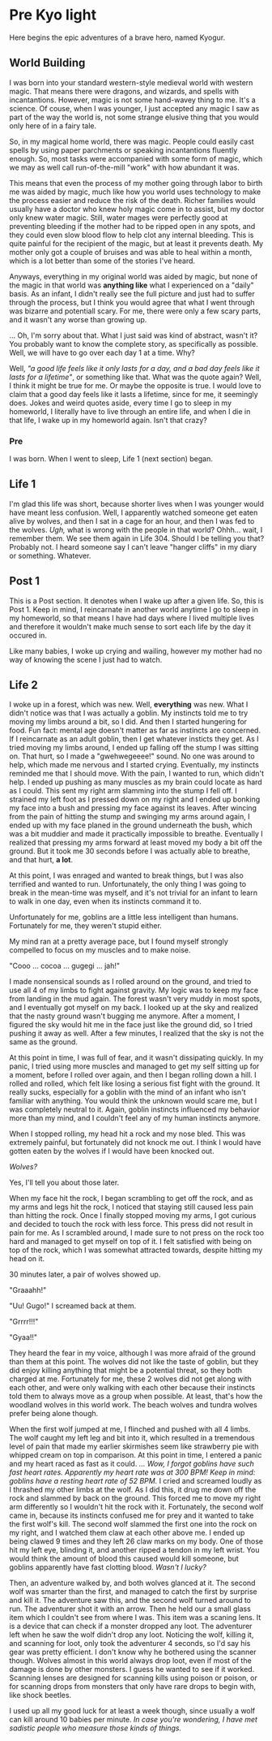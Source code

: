 
# Pre Kyo light
<!-- This is the sort of thing you might put in the back of a book -->
Here begins the epic adventures of a brave hero, named Kyogur.

## World Building
I was born into your standard western-style medieval world with western magic. That means there were dragons, and wizards, and spells with incantantions. However, magic is not some hand-wavey thing to me. It's a science. Of couse, when I was younger, I just accepted any magic I saw as part of the way the world is, not some strange elusive thing that you would only here of in a fairy tale.

So, in my magical home world, there was magic. People could easily cast spells by using paper parchments or speaking incantantions fluently enough. So, most tasks were accompanied with some form of magic, which we may as well call run-of-the-mill "work" with how abundant it was.

This means that even the process of my mother going through labor to birth me was aided by magic, much like how you world uses technology to make the process easier and reduce the risk of the death. Richer families would usually have a doctor who knew holy magic come in to assist, but my doctor only knew water magic. Still, water mages were perfectly good at preventing bleeding if the mother had to be ripped open in any spots, and they could even slow blood flow to help clot any internal bleeding. This is quite painful for the recipient of the magic, but at least it prevents death. My mother only got a couple of bruises and was able to heal within a month, which is a lot better than some of the stories I've heard.

Anyways, everything in my original world was aided by magic, but none of the magic in that world was **anything like** what I experienced on a "daily" basis. As an infant, I didn't really see the full picture and just had to suffer through the process, but I think you would agree that what I went through was bizarre and potentiall scary. For me, there were only a few scary parts, and it wasn't any worse than growing up.

... Oh, I'm sorry about that. What I just said was kind of abstract, wasn't it? You probably want to know the complete story, as specifically as possible. Well, we will have to go over each day 1 at a time. Why?

Well, *"a good life feels like it only lasts for a day, and a bad day feels like it lasts for a lifetime"*, or something like that. What was the quote again? Well, I think it might be true for me. Or maybe the opposite is true. I would love to claim that a good day feels like it lasts a lifetime, since for me, it seemingly does. Jokes and weird quotes aside, every time I go to sleep in my homeworld, I literally have to live through an entire life, and when I die in that life, I wake up in my homeworld again. Isn't that crazy?

### Pre
I was born. When I went to sleep, Life 1 (next section) began.

## Life 1
I'm glad this life was short, because shorter lives when I was younger would have meant less confusion. Well, I apparently watched someone get eaten alive by wolves, and then I sat in a cage for an hour, and then I was fed to the wolves. *Ugh,* what is wrong with the people in that world? Ohhh... wait, I remember them. We see them again in Life 304. Should I be telling you that? Probably not. I heard someone say I can't leave "hanger cliffs" in my diary or something. Whatever.

## Post 1
This is a Post section. It denotes when I wake up after a given life. So, this is Post 1. Keep in mind, I reincarnate in another world anytime I go to sleep in my homeworld, so that means I have had days where I lived multiple lives and therefore it wouldn't make much sense to sort each life by the day it occured in.

Like many babies, I woke up crying and wailing, however my mother had no way of knowing the scene I just had to watch.

## Life 2
I woke up in a forest, which was new. Well, **everything** was new. What I didn't notice was that I was actually a goblin. My instincts told me to try moving my limbs around a bit, so I did. And then I started hungering for food. Fun fact: mental age doesn't matter as far as instincts are concerned. If I reincarnate as an adult goblin, then I get whatever insticts they get. As I tried moving my limbs around, I ended up falling off the stump I was sitting on. That hurt, so I made a "gwehwegeeee!" sound. No one was around to help, which made me nervous and I started crying. Eventually, my instincts reminded me that I should move. With the pain, I wanted to run, which didn't help. I ended up pushing as many muscles as my brain could locate as hard as I could. This sent my right arm slamming into the stump I fell off. I strained my left foot as I pressed down on my right and I ended up bonking my face into a bush and pressing my face against its leaves. After wincing from the pain of hitting the stump and swinging my arms around again, I ended up with my face planed in the ground underneath the bush, which was a bit muddier and made it practically impossible to breathe. Eventually I realized that pressing my arms forward at least moved my body a bit off the ground. But it took me 30 seconds before I was actually able to breathe, and that hurt, **a lot**.

At this point, I was enraged and wanted to break things, but I was also terrified and wanted to run. Unfortunately, the only thing I was going to break in the mean-time was myself, and it's not trivial for an infant to learn to walk in one day, even when its instincts command it to.

Unfortunately for me, goblins are a little less intelligent than humans. Fortunately for me, they weren't stupid either.

My mind ran at a pretty average pace, but I found myself strongly compelled to focus on my muscles and to make noise.

"Cooo ... cocoa ... gugegi ... jah!"

I made nonsensical sounds as I rolled around on the ground, and tried to use all 4 of my limbs to fight against gravity. My logic was to keep my face from landing in the mud again. The forest wasn't very muddy in most spots, and I eventually got myself on my back. I looked up at the sky and realized that the nasty ground wasn't bugging me anymore. After a moment, I figured the sky would hit me in the face just like the ground did, so I tried pushing it away as well. After a few minutes, I realized that the sky is not the same as the ground.

At this point in time, I was full of fear, and it wasn't dissipating quickly. In my panic, I tried using more muscles and managed to get my self sitting up for a moment, before I rolled over again, and then I began rolling down a hill. I rolled and rolled, which felt like losing a serious fist fight with the ground. It really sucks, especially for a goblin with the mind of an infant who isn't familiar with anything. You would think the unknown would scare me, but I was completely neutral to it. Again, goblin instincts influenced my behavior more than my mind, and I couldn't feel any of my human instincts anymore.

When I stopped rolling, my head hit a rock and my nose bled. This was extremely painful, but fortunately did not knock me out. I think I would have gotten eaten by the wolves if I would have been knocked out.

*Wolves?*

Yes, I'll tell you about those later.

When my face hit the rock, I began scrambling to get off the rock, and as my arms and legs hit the rock, I noticed that staying still caused less pain than hitting the rock. Once I finally stopped moving my arms, I got curious and decided to touch the rock with less force. This press did not result in pain for me. As I scrambled around, I made sure to not press on the rock too hard and managed to get myself on top of it. I felt satisfied with being on top of the rock, which I was somewhat attracted towards, despite hitting my head on it.

30 minutes later, a pair of wolves showed up.

"Graaahh!"

"Uu! Gugo!" I screamed back at them.

"Grrrr!!!"

"Gyaa!!"

They heard the fear in my voice, although I was more afraid of the ground than them at this point. The wolves did not like the taste of goblin, but they did enjoy killing anything that might be a potential threat, so they both charged at me. Fortunately for me, these 2 wolves did not get along with each other, and were only walking with each other because their instincts told them to always move as a group when possible. At least, that's how the woodland wolves in this world work. The beach wolves and tundra wolves prefer being alone though.

When the first wolf jumped at me, I flinched and pushed with all 4 limbs. The wolf caught my left leg and bit into it, which resulted in a tremendous level of pain that made my earlier skirmishes seem like strawberry pie with whipped cream on top in comparison. At this point in time, I entered a panic and my heart raced as fast as it could. *... Wow, I forgot goblins have such fast heart rates. Apparently my heart rate was at 300 BPM! Keep in mind: goblins have a resting heart rate of 52 BPM.*  I cried and screamed loudly as I thrashed my other limbs at the wolf. As I did this, it drug me down off the rock and slammed by back on the ground. This forced me to move my right arm differently so I wouldn't hit the rock with it. Fortunately, the second wolf came in, because its instincts confused me for prey and it wanted to take the first wolf's kill. The second wolf slammed the first one into the rock on my right, and I watched them claw at each other above me. I ended up being clawed 9 times and they left 26 claw marks on my body. One of those hit my left eye, blinding it, and another ripped a tendon in my left wrist. You would think the amount of blood this caused would kill someone, but goblins apparently have fast clotting blood. *Wasn't I lucky?*

Then, an adventure walked by, and both wolves glanced at it. The second wolf was smarter than the first, and managed to catch the first by surprise and kill it. The adventure saw this, and the second wolf turned around to run. The adventurer shot it with an arrow. Then he held our a small glass item which I couldn't see from where I was. This item was a scaning lens. It is a device that can check if a monster dropped any loot. The adventurer left when he saw the wolf didn't drop any loot. Noticing the wolf, killing it, and scanning for loot, only took the adventurer 4 seconds, so I'd say his gear was pretty efficient. I don't know why he bothered using the scanner though. Wolves almost in this world always drop loot, even if most of the damage is done by other monsters. I guess he wanted to see if it worked. Scanning lenses are designed for scanning kills using poison or poison, or for scanning drops from monsters that only have rare drops to begin with, like shock beetles.

I used up all my good luck for at least a week though, since usually a wolf can kill around 10 babies per minute. *In case you're wondering, I have met sadistic people who measure those kinds of things.*





